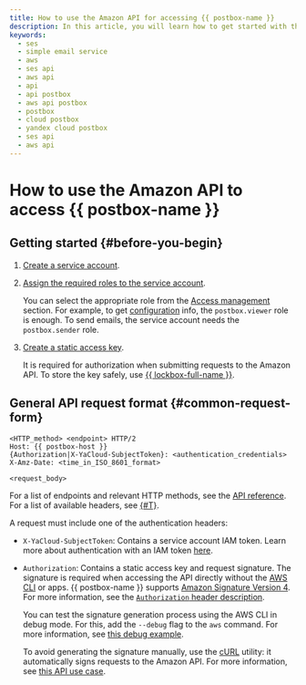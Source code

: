 ```yaml
---
title: How to use the Amazon API for accessing {{ postbox-name }}
description: In this article, you will learn how to get started with the {{ postbox-name }} API and what an API request looks like.
keywords:
  - ses
  - simple email service
  - aws
  - ses api
  - aws api
  - api
  - api postbox
  - aws api postbox
  - postbox
  - cloud postbox
  - yandex cloud postbox
  - ses api
  - aws api
---
```


# How to use the Amazon API to access {{ postbox-name }}

## Getting started {#before-you-begin}

1. [Create a service account](../../iam/operations/sa/create.md).
1. [Assign the required roles to the service account](../../iam/operations/sa/assign-role-for-sa.md).

   You can select the appropriate role from the [Access management](../security/index.md#service-roles) section. For example, to get [configuration](../concepts/glossary.md#configuration) info, the `postbox.viewer` role is enough. To send emails, the service account needs the `postbox.sender` role.

1. [Create a static access key](../../iam/operations/authentication/manage-access-keys.md#create-access-key).

   It is required for authorization when submitting requests to the Amazon API. To store the key safely, use [{{ lockbox-full-name }}](../../lockbox/tutorials/static-key-in-lockbox/index.md).

## General API request format {#common-request-form}

```text
<HTTP_method> <endpoint> HTTP/2
Host: {{ postbox-host }}
{Authorization|X-YaCloud-SubjectToken}: <authentication_credentials>
X-Amz-Date: <time_in_ISO_8601_format>

<request_body>
```

For a list of endpoints and relevant HTTP methods, see the [API reference](api-ref/index.md). For a list of available headers, see [{#T}](api-ref/request-headers.md).

A request must include one of the authentication headers:

* `X-YaCloud-SubjectToken`: Contains a service account IAM token. Learn more about authentication with an IAM token [here](../api-ref/authentication.md).
* `Authorization`: Contains a static access key and request signature. The signature is required when accessing the API directly without the [AWS CLI](../tools/aws-cli.md) or apps. {{ postbox-name }} supports [Amazon Signature Version 4](https://docs.amazonaws.cn/en_us/IAM/latest/UserGuide/reference_aws-signing.html). For more information, see the [`Authorization` header description](signing-requests.md#authorization-header).

   You can test the signature generation process using the AWS CLI in debug mode. For this, add the `--debug` flag to the `aws` command. For more information, see [this debug example](signing-requests.md#debugging).

   To avoid generating the signature manually, use the [cURL](https://curl.se/) utility: it automatically signs requests to the Amazon API. For more information, see [this API use case](#ses-api-example).
